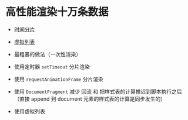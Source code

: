 # 高性能渲染十万条数据

- [时间分片](https://mp.weixin.qq.com/s/-UHOsR26jnnogHqPfPM0rQ)
- [虚拟列表](https://mp.weixin.qq.com/s/8uttkBw-dwYXsybKePQ3nA)


- 最粗暴的做法（一次性渲染）
- 使用定时器 `setTimeout` 分片渲染
- 使用 `requestAnimationFrame` 分片渲染
- 使用 `DocumentFragment` 减少 回流 和 把样式表的计算推迟到脚本执行之后（直接 append 到 document 元素的样式表的计算是同步发生的）
- 使用虚拟列表


